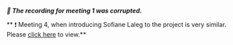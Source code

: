 ***📢 The recording for meeting 1 was corrupted.***


** ❗ Meeting 4, when introducing Sofiane Laleg to the project is very similar. Please [click here](https://github.com/zominy/ioc-scanner-project/blob/main/meetings/meeting4.md) to view.**
